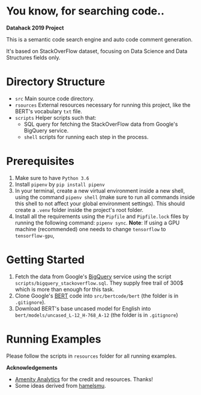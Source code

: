 # You know, for searching code..
**Datahack 2019 Project**

This is a semantic code search engine and auto code comment generation.

It's based on StackOverFlow dataset, focusing on Data Science and Data Structures fields only.


# Directory Structure
* `src`
    Main source code directory.
* `rsources`
   External resources necessary for running this project, like the BERT's vocabulary `txt` file.
* `scripts`
   Helper scripts such that:
   * SQL query for fetching the StackOverFlow data from Google's BigQuery service.
   * `shell` scripts for running each step in the process.


# Prerequisites
1. Make sure to have `Python 3.6`
2. Install `pipenv` by `pip install pipenv`
3. In your terminal, create a new virtual environment inside a new shell, using the command `pipenv shell` (make sure to run all commands inside this shell to not affect your global environment settings).
    This should create a `.venv` folder inside the project's root folder.
4. Install all the requirements using the `Pipfile` and `Pipfile.lock` files by running the following command: `pipenv sync`.
    **Note**: If using a GPU machine (recommended) one needs to change `tensorflow` to `tensorflow-gpu`,


# Getting Started
1. Fetch the data from Google's [BigQuery](https://github.com/hamelsmu/) service using the script `scripts/bigquery_stackoverflow.sql`.
They supply free trail of 300$ which is more than enough for this task.
2. Clone Google's [BERT](https://github.com/google-research/bert) code into `src/bertcode/bert` (the folder is in `.gitignore`).
3. Download BERT's base uncased model for English into `bert/models/uncased_L-12_H-768_A-12` (the folder is in `.gitignore`)

# Running Examples
Please follow the scripts in `resources` folder for all running examples.

**Acknowledgements**
* [Amenity Analytics](https://www.amenityanalytics.com/) for the credit and resources. Thanks!
* Some ideas derived from [hamelsmu](https://github.com/hamelsmu/).